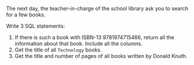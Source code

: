 The next day, the teacher-in-charge of the school library ask you to search for a few books.

Write 3 SQL statements:

1. If there is such a book with ISBN-13 9781974715466, return all the information about that book. Include all the columns.
2. Get the title of all `Technology` books.
3. Get the title and number of pages of all books written by Donald Knuth.
